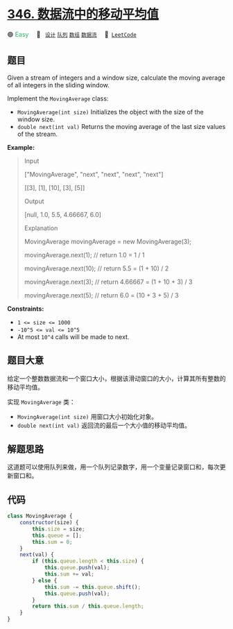 # [346. 数据流中的移动平均值](https://leetcode.com/problems/moving-average-from-data-stream)

🟢 <font color=#15bd66>Easy</font>&emsp; 🔖&ensp; [`设计`](/leetcode-js/outline/tag/design.md) [`队列`](/leetcode-js/outline/tag/queue.md) [`数组`](/leetcode-js/outline/tag/array.md) [`数据流`](/leetcode-js/outline/tag/data-stream.md)&emsp; 🔗&ensp;[`LeetCode`](https://leetcode.com/problems/moving-average-from-data-stream)

## 题目

Given a stream of integers and a window size, calculate the moving average of all integers in the sliding window.

Implement the `MovingAverage` class:

- `MovingAverage(int size)` Initializes the object with the size of the window size.
- `double next(int val)` Returns the moving average of the last size values of the stream.

**Example:**

> Input
>
> ["MovingAverage", "next", "next", "next", "next"]
>
> [[3], [1], [10], [3], [5]]
>
> Output
>
> [null, 1.0, 5.5, 4.66667, 6.0]
>
> Explanation
>
> MovingAverage movingAverage = new MovingAverage(3);
>
> movingAverage.next(1); // return 1.0 = 1 / 1
>
> movingAverage.next(10); // return 5.5 = (1 + 10) / 2
>
> movingAverage.next(3); // return 4.66667 = (1 + 10 + 3) / 3
>
> movingAverage.next(5); // return 6.0 = (10 + 3 + 5) / 3

**Constraints:**

- `1 <= size <= 1000`
- `-10^5 <= val <= 10^5`
- At most `10^4` calls will be made to next.

## 题目大意

给定一个整数数据流和一个窗口大小，根据该滑动窗口的大小，计算其所有整数的移动平均值。

实现 `MovingAverage` 类：

- `MovingAverage(int size)` 用窗口大小初始化对象。
- `double next(int val)` 返回流的最后一个大小值的移动平均值。

## 解题思路

这道题可以使用队列来做，用一个队列记录数字，用一个变量记录窗口和，每次更新窗口和。

## 代码

```javascript
class MovingAverage {
	constructor(size) {
		this.size = size;
		this.queue = [];
		this.sum = 0;
	}
	next(val) {
		if (this.queue.length < this.size) {
			this.queue.push(val);
			this.sum += val;
		} else {
			this.sum -= this.queue.shift();
			this.queue.push(val);
		}
		return this.sum / this.queue.length;
	}
}
```
